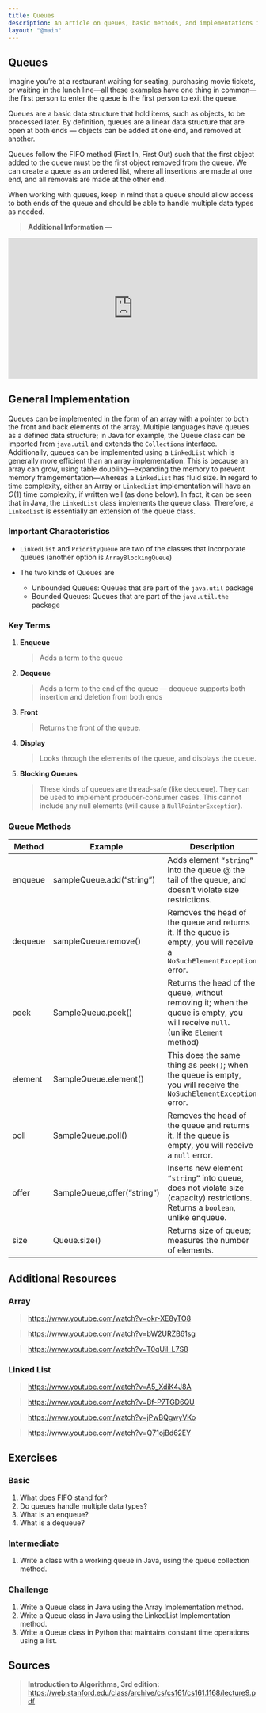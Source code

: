 ```yaml
---
title: Queues
description: An article on queues, basic methods, and implementations in Python and Java.
layout: "@main"
---
```


## **Queues**

Imagine you’re at a restaurant waiting for seating, purchasing movie tickets, or waiting in the lunch line—all these examples have one thing in common—the first person to enter the queue is the first person to exit the queue.

Queues are a basic data structure that hold items, such as objects, to be processed later. By definition, queues are a linear data structure that are open at both ends — objects can be added at one end, and removed at another. 

Queues follow the FIFO method (First In, First Out) such that the first object added to the queue must be the first object removed from the queue. We can create a queue as an ordered list, where all insertions are made at one end, and all removals are made at the other end. 


When working with queues, keep in mind that a queue should allow access to both ends of the queue and should be able to handle multiple data types as needed.
> **Additional Information —** 
<div style="position: relative; padding-bottom: 56.25%; height: 0;"><iframe src="https://www.loom.com/embed/141354ecbb2d40269cb24759e91a4767" frameborder="0" webkitallowfullscreen mozallowfullscreen allowfullscreen style="position: absolute; top: 0; left: 0; width: 100%; height: 100%;"></iframe></div>


## General Implementation

Queues can be implemented in the form of an array with a pointer to both the front and back elements of the array. Multiple languages have queues as a defined data structure; in Java for example, the Queue class can be imported from `java.util` and extends the `Collections` interface. Additionally, queues can be implemented using a `LinkedList` which is generally more efficient than an array implementation. This is because an array can grow, using table doubling—expanding the memory to prevent memory framgementation—whereas a `LinkedList` has fluid size. In regard to time complexity, either an Array or `LinkedList` implementation will have an $O(1)$ time complexity, if written well (as done below). In fact, it can be seen that in Java, the `LinkedList` class implements the queue class. Therefore, a `LinkedList` is essentially an extension of the queue class.  



### Important Characteristics
- `LinkedList` and `PriorityQueue` are two of the classes that incorporate queues (another option is `ArrayBlockingQueue`)

- The two kinds of Queues are

    - Unbounded Queues: Queues that are part of the `java.util` package
    - Bounded Queues: Queues that are part of the `java.util.the` package

### Key Terms
1.  **Enqueue**
    >Adds a term to the queue

2.  **Dequeue**
    >Adds a term to the end of the queue — dequeue supports both insertion and deletion from both ends

3.  **Front**
    >Returns the front of the queue.

4.  **Display**
    >Looks through the elements of the queue, and displays the queue.

5.  **Blocking Queues**
    >These kinds of queues are thread-safe (like dequeue). They can be used to implement producer-consumer cases. This cannot include any null elements (will cause a `NullPointerException`).

### Queue Methods
| Method      | Example |       Description |
| ----------- | ----------- | ------------- |
| enqueue      | sampleQueue.add(“string”) | Adds element `“string”` into the queue @ the tail of the queue, and doesn’t violate size restrictions. |
| dequeue | sampleQueue.remove() | Removes the head of the queue and returns it. If the queue is empty, you will receive a `NoSuchElementException` error. |
| peek | SampleQueue.peek() | Returns the head of the queue, without removing it; when the queue is empty, you will receive `null`. (unlike `Element` method) |
| element | SampleQueue.element() | This does the same thing as `peek()`; when the queue is empty, you will receive the `NoSuchElementException` error. |
| poll | SampleQueue.poll() | Removes the head of the queue and returns it. If the queue is empty, you will receive a `null` error. |
| offer | SampleQueue,offer(“string”) | Inserts new element `“string”` into queue, does not violate size (capacity) restrictions. Returns a `boolean`, unlike enqueue.|
| size | Queue.size() | Returns size of queue; measures the number of elements. |



## Additional Resources

### Array
> https://www.youtube.com/watch?v=okr-XE8yTO8

> https://www.youtube.com/watch?v=bW2URZB61sg

> https://www.youtube.com/watch?v=T0qUiI_L7S8

### Linked List
> https://www.youtube.com/watch?v=A5_XdiK4J8A

> https://www.youtube.com/watch?v=Bf-P7TGD6QU

> https://www.youtube.com/watch?v=jPwBQgwyVKo

> https://www.youtube.com/watch?v=Q71ojBd62EY



## Exercises

### Basic
1. What does FIFO stand for?
2. Do queues handle multiple data types?
3. What is an enqueue?
4. What is a dequeue?

### Intermediate
1. Write a class with a working queue in Java, using the queue collection method.

### Challenge
1. Write a Queue class in Java using the Array Implementation method. 
2. Write a Queue class in Java using the LinkedList Implementation method. 
3. Write a Queue class in Python that maintains constant time operations using a list.



## Sources

> **Introduction to Algorithms, 3rd edition:** https://web.stanford.edu/class/archive/cs/cs161/cs161.1168/lecture9.pdf